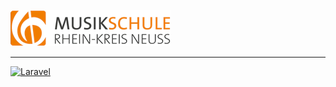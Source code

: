 <a href="https://videochallenge.foev-musikschule.de/" target="_blank"><img src="https://github.com/derteaser/musikschule-video-challenge/raw/master/public/images/musikschule-rkn-logo-256.png" width="256"></a>

---

[![Laravel](https://github.com/derteaser/musikschule-video-challenge/actions/workflows/laravel.yml/badge.svg)](https://github.com/derteaser/musikschule-video-challenge/actions/workflows/laravel.yml)
